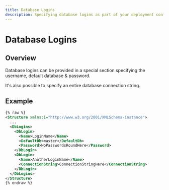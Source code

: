 ```yaml
---
title: Database Logins
description: Specifying database logins as part of your deployment configuration
---
```


# Database Logins

## Overview

Database logins can be provided in a special section specifying the username, default database & password.

It's also possible to specify an entire database connection string.

## Example

```xml
{% raw %}
<Structure xmlns:i="http://www.w3.org/2001/XMLSchema-instance">
  ...
  <DbLogins>
    <DbLogin>
      <Name>LoginName</Name>
      <DefaultDb>master</DefaultDb>
      <Password>NoPasswordsRoundHere</Password>
    </DbLogin>
    <DbLogin>
      <Name>AnotherLoginName</Name>
      <ConnectionString>ConnectionStringHere</ConnectionString>
    </DbLogin>
  </DbLogins>
</Structure>
{% endraw %}
```
